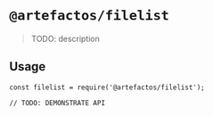 # `@artefactos/filelist`

> TODO: description

## Usage

```
const filelist = require('@artefactos/filelist');

// TODO: DEMONSTRATE API
```
